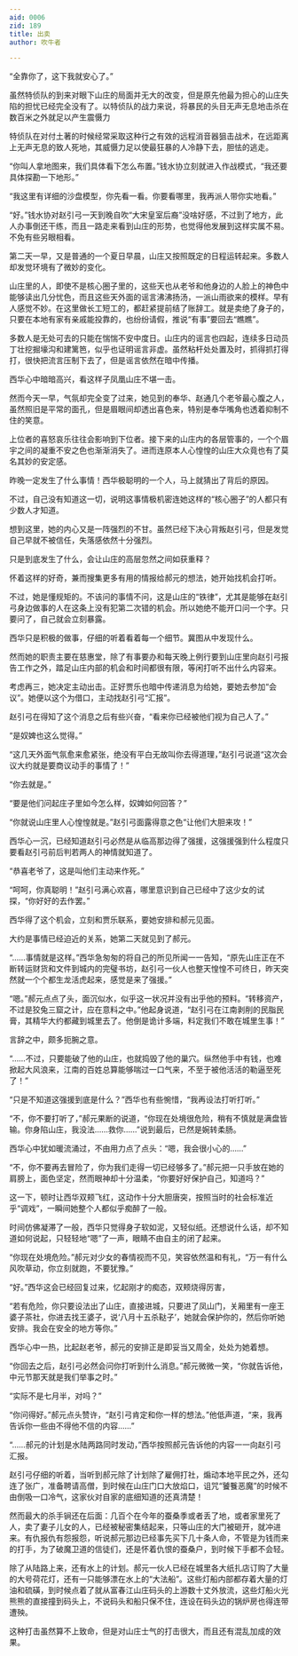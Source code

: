 ```yaml
---
aid: 0006
zid: 189
title: 出卖
author: 吹牛者

---
```




  “全靠你了，这下我就安心了。”

  虽然特侦队的到来对眼下山庄的局面并无大的改变，但是原先他最为担心的山庄失陷的担忧已经完全没有了。以特侦队的战力来说，将暴民的头目无声无息地击杀在数百米之外就足以产生震慑力

  特侦队在对付土著的时候经常采取这种行之有效的远程消音器狙击战术，在远距离上无声无息的致人死地，其威慑力足以使最狂暴的人冷静下去，胆怯的逃走。

  “你叫人拿地图来，我们具体看下怎么布置。”钱水协立刻就进入作战模式，“我还要具体探勘一下地形。”

  “我这里有详细的沙盘模型，你先看一看。你要看哪里，我再派人带你实地看。”

  “好。”钱水协对赵引弓一天到晚自吹“大宋皇室后裔”没啥好感，不过到了地方，此人办事倒还干练，而且一路走来看到山庄的形势，也觉得他发展到这样实属不易。不免有些另眼相看。

  第二天一早，又是普通的一个夏日早晨，山庄又按照既定的日程运转起来。多数人却发觉环境有了微妙的变化。

  山庄里的人，即使不是核心圈子里的，这些天也从老爷和他身边的人脸上的神色中能够读出几分忧色，而且这些天外面的谣言沸沸扬汤，一派山雨欲来的模样。早有人感觉不妙。在这里做长工短工的，都赶紧提前结了账辞工。就是卖绝了身子的，只要在本地有家有亲戚能投靠的，也纷纷请假，推说“有事”要回去“瞧瞧”。

  多数人是无处可去的只能在惴惴不安中度日。山庄内的谣言也四起，连续多日动员丁壮挖掘壕沟和建篱笆，似乎也证明谣言非虚。虽然粘杆处处置及时，抓得抓打得打，很快把流言压制下去了，但是谣言依然在暗中传播。

  西华心中暗暗高兴，看这样子凤凰山庄不堪一击。

  然而今天一早，气氛却完全变了过来，她见到的奉华、赵通几个老爷最心腹之人，虽然照旧是平常的面孔，但是眉眼间却透出喜色来，特别是奉华嘴角也透着抑制不住的笑意。

  上位者的喜怒哀乐往往会影响到下位者。接下来的山庄内的各层管事的，一个个眉宇之间的凝重不安之色也渐渐消失了。进而连原本人心惶惶的山庄大众竟也有了莫名其妙的安定感。

  昨晚一定发生了什么事情！西华极聪明的一个人，马上就猜出了背后的原因。

  不过，自己没有知道这一切，说明这事情极机密连她这样的“核心圈子”的人都只有少数人才知道。

  想到这里，她的内心又是一阵强烈的不甘。虽然已经下决心背叛赵引弓，但是发觉自己早就不被信任，失落感依然十分强烈。

  只是到底发生了什么，会让山庄的高层忽然之间如获重释？

  怀着这样的好奇，兼而搜集更多有用的情报给郝元的想法，她开始找机会打听。

  不过，她是懂规矩的。不该问的事情不问，这是山庄的“铁律”，尤其是能够在赵引弓身边做事的人在这条上没有犯第二次错的机会。所以她绝不能开口问一个字。只要问了，自己就会立刻暴露。

  西华只是积极的做事，仔细的听着看着每一个细节。冀图从中发现什么。

  然而她的职责主要在慈惠堂，除了有事要办和每天晚上例行要到山庄里向赵引弓报告工作之外，踏足山庄内部的机会和时间都很有限，等闲打听不出什么内容来。

  考虑再三，她决定主动出击。正好贾乐也暗中传递消息为给她，要她去参加“会议”。她便以这个为借口，主动找赵引弓“汇报”。

  赵引弓在得知了这个消息之后有些兴奋，“看来你已经被他们视为自己人了。”

  “是奴婢也这么觉得。”

  “这几天外面气氛愈来愈紧张，绝没有平白无故叫你去得道理，”赵引弓说道“这次会议大约就是要商议动手的事情了！”

  “你去就是。”

  “要是他们问起庄子里如今怎么样，奴婢如何回答？”

  “你就说山庄里人心惶惶就是。”赵引弓面露得意之色“让他们大胆来攻！”

  西华心一沉，已经知道赵引弓必然是从临高那边得了强援，这强援强到什么程度只要看赵引弓前后判若两人的神情就知道了。

  “恭喜老爷了，这是叫他们主动来作死。”

  “呵呵，你真聪明！”赵引弓满心欢喜，哪里意识到自己已经中了这少女的试探，“你好好的去作罢。”

  西华得了这个机会，立刻和贾乐联系，要她安排和郝元见面。

  大约是事情已经迫近的关系，她第二天就见到了郝元。

  “……事情就是这样。”西华急匆匆的将自己的所见所闻一一告知，“原先山庄正在不断转运财货和文件到城内的完璧书坊，赵引弓一伙人也整天惶惶不可终日，昨天突然就一个个都生龙活虎起来，感觉是来了强援。”

  “嗯。”郝元点点了头，面沉似水，似乎这一状况并没有出乎他的预料。“转移资产，不过是狡兔三窟之计，应在意料之中。”他起身说道，“赵引弓在江南剥削的民脂民膏，其精华大约都藏到城里去了。他倒是诡计多端，料定我们不敢在城里生事！”

  言辞之中，颇多扼腕之意。

  “……不过，只要能破了他的山庄，也就捣毁了他的巢穴。纵然他手中有钱，也难掀起大风浪来，江南的百姓总算能够喘过一口气来，不至于被他活活的勒逼至死了！”

  “只是不知道这强援到底是什么？”西华也有些惋惜，“我再设法打听打听。”

  “不，你不要打听了，”郝元果断的说道，“你现在处境很危险，稍有不慎就是满盘皆输。你身陷山庄，我没法……救你……”说到最后，已然是婉转柔肠。

  西华心中犹如暖流涌过，不由用力点了点头：“嗯，我会很小心的……”

  “不，你不要再去冒险了，你为我们走得一切已经够多了。”郝元把一只手放在她的肩膀上，面色坚定，然而眼神却十分温柔，“你要好好保护自己，知道吗？”

  这一下，顿时让西华双颊飞红，这动作十分大胆唐突，按照当时的社会标准近乎“调戏”，一瞬间她整个人都似乎痴醉了一般。

  时间仿佛凝滞了一般，西华只觉得身子软如泥，又轻似纸。还想说什么话，却不知道如何说起，只轻轻地“嗯”了一声，眼睛不由自主的闭了起来。

  “你现在处境危险。”郝元对少女的春情视而不见，笑容依然温和有礼，“万一有什么风吹草动，你立刻就跑，不要犹豫。”

  “好。”西华这会已经回复过来，忆起刚才的痴态，双颊烧得厉害，

  “若有危险，你只要设法出了山庄，直接进城，只要进了凤山门，关厢里有一座王婆子茶社，你进去找王婆子，说‘八月十五杀鞑子’，她就会保护你的，然后你听她安排。我会在安全的地方等你。”

  西华心中一热，比起赵老爷，郝元的安排正是即妥当又周全，处处为她着想。

  “你回去之后，赵引弓必然会问你打听到什么消息。”郝元微微一笑，“你就告诉他，中元节那天就是我们举事之时。”

  “实际不是七月半，对吗？”

  “你问得好。”郝元点头赞许，“赵引弓肯定和你一样的想法。”他低声道，“来，我再告诉你一些由不得他不信的内容……”

  “……郝元的计划是水陆两路同时发动，”西华按照郝元告诉他的内容一一向赵引弓汇报。

  赵引弓仔细的听着，当听到郝元除了计划除了雇佣打社，煽动本地平民之外，还勾连了张广，准备聘请高僧，到时候在山庄门口大放焰口，诅咒“饕餮恶魔”的时候不由倒吸一口冷气，这家伙对自家的底细知道的还真清楚！

  然而最大的杀手锏还在后面：几百个在今年的蚕桑季或者丢了地，或者家里死了人，卖了妻子儿女的人，已经被秘密集结起来，只等山庄的大门被砸开，就冲进来。有仇报仇有怨报怨，听说郝元那边已经事先买下几十条人命，不管是为钱而来的打手，为了破魔卫道的信徒们，还是怀着仇恨的蚕桑户，到时候下手都不会轻。

  除了从陆路上来，还有水上的计划。郝元一伙人已经在城里各大纸扎店订购了大量的大号荷花灯，还有一只能够漂在水上的“大法船”。这些灯船内部都存着大量的灯油和硫磺，到时候点着了就从富春江山庄码头的上游数十丈外放流，这些灯船火光熊熊的直接撞到码头上，不说码头和船只保不住，连设在码头边的锅炉房也得连带遭殃。

  这种打击虽然算不上致命，但是对山庄士气的打击很大，而且还有混乱加成的效果。



